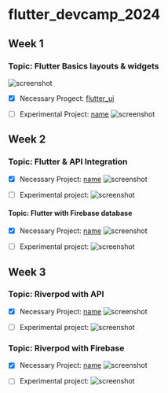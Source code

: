 # flutter_devcamp_2024

## Week 1
### Topic: Flutter Basics layouts & widgets
![screenshot]()

- [x] Necessary Progect: [flutter_ui]()


- [ ] Experimental Project: [name](link)
![screenshot]()

## Week 2
### Topic: Flutter & API Integration
- [x] Necessary Project: [name](link)
![screenshot]()

- [ ] Experimental project:
![screenshot]()

#### Topic: Flutter with Firebase database
- [x] Necessary Project: [name](link)
![screenshot]()

- [ ] Experimental project:
![screenshot]()

## Week 3
### Topic: Riverpod with API
- [x] Necessary Project: [name](link)
![screenshot]()

- [ ] Experimental project:
![screenshot]()

### Topic: Riverpod with Firebase
- [x] Necessary Project: [name](link)
![screenshot]()

- [ ] Experimental project:
![screenshot]()



